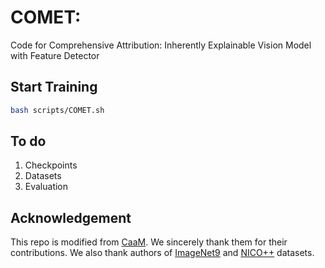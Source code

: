 
# COMET: 

Code for Comprehensive Attribution: Inherently Explainable Vision Model with Feature Detector


## Start Training

```bash
bash scripts/COMET.sh
```

## To do

1. Checkpoints
2. Datasets
3. Evaluation

## Acknowledgement
This repo is modified from [CaaM](https://github.com/Wangt-CN/CaaM). We sincerely thank them for their contributions. We also thank authors of [ImageNet9](https://github.com/MadryLab/backgrounds_challenge) and [NICO++](https://github.com/xxgege/NICO-plus) datasets.